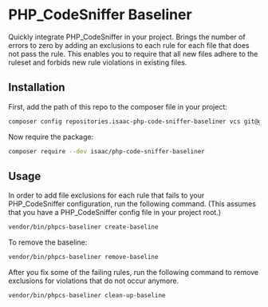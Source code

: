 # PHP_CodeSniffer Baseliner

Quickly integrate PHP_CodeSniffer in your project. Brings the number of errors to zero by adding an exclusions to each
rule for each file that does not pass the rule. This enables you to require that all new files adhere to the ruleset and
forbids new rule violations in existing files.

## Installation

First, add the path of this repo to the composer file in your project:

```sh
composer config repositories.isaac-php-code-sniffer-baseliner vcs git@gitlab.isaac.local:php-module/isaac-php-code-sniffer-baseliner.git
```

Now require the package:

```sh
composer require --dev isaac/php-code-sniffer-baseliner
```

## Usage

In order to add file exclusions for each rule that fails to your PHP_CodeSniffer configuration, run the following
command. (This assumes that you have a PHP_CodeSniffer config file in your project root.)

```sh
vendor/bin/phpcs-baseliner create-baseline
```

To remove the baseline:

```sh
vendor/bin/phpcs-baseliner remove-baseline
```

After you fix some of the failing rules, run the following command to remove exclusions for violations that do not occur
anymore.  

```sh
vendor/bin/phpcs-baseliner clean-up-baseline
```
